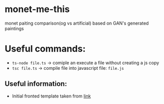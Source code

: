# monet-me-this
monet paiting comparison(og vs artificial) based on GAN's generated paintings



# Useful commands:
* `ts-node file.ts` -> comiple an execute a file without creating a js copy
* `tsc file.ts` -> compile file into javascript file: `file.js`



## Useful information:
* Initial fronted template taken from [link](https://github.com/issaafalkattan/React-Landing-Page-Template)